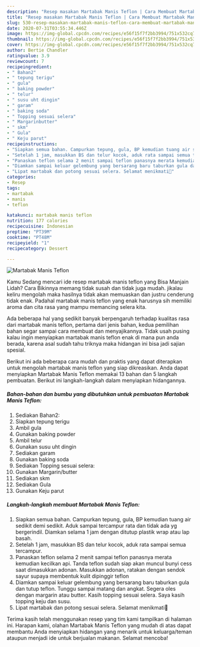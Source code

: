 ```yaml
---
description: "Resep masakan Martabak Manis Teflon | Cara Membuat Martabak Manis Teflon Yang Mudah Dan Praktis"
title: "Resep masakan Martabak Manis Teflon | Cara Membuat Martabak Manis Teflon Yang Mudah Dan Praktis"
slug: 530-resep-masakan-martabak-manis-teflon-cara-membuat-martabak-manis-teflon-yang-mudah-dan-praktis
date: 2020-07-31T03:55:34.446Z
image: https://img-global.cpcdn.com/recipes/e56f15f7f2bb3994/751x532cq70/martabak-manis-teflon-foto-resep-utama.jpg
thumbnail: https://img-global.cpcdn.com/recipes/e56f15f7f2bb3994/751x532cq70/martabak-manis-teflon-foto-resep-utama.jpg
cover: https://img-global.cpcdn.com/recipes/e56f15f7f2bb3994/751x532cq70/martabak-manis-teflon-foto-resep-utama.jpg
author: Bertie Chandler
ratingvalue: 3.9
reviewcount: 7
recipeingredient:
- " Bahan2"
- " tepung terigu"
- " gula"
- " baking powder"
- " telur"
- " susu uht dingin"
- " garam"
- " baking soda"
- " Topping sesuai selera"
- " Margarinbutter"
- " skm"
- " Gula"
- " Keju parut"
recipeinstructions:
- "Siapkan semua bahan. Campurkan tepung, gula, BP kemudian tuang air sedikit demi sedikit. Aduk sampai tercampur rata dan tidak ada yg bergerindil. Diamkan selama 1 jam dengan ditutup plastik wrap atau lap basah."
- "Setelah 1 jam, masukkan BS dan telur kocok, aduk rata sampai semua tercampur."
- "Panaskan teflon selama 2 menit sampai teflon panasnya merata kemudian kecilkan api. Tanda teflon sudah siap akan muncul bunyi cess saat dimasukkan adonan. Masukkan adonan, ratakan dengan sendok sayur supaya membentuk kulit dipinggir teflon"
- "Diamkan sampai keluar gelembung yang bersarang baru taburkan gula dan tutup teflon. Tunggu sampai matang dan angkat. Segera oles dengan margarin atau butter. Kasih topping sesuai selera. Saya kasih topping keju dan susu."
- "Lipat martabak dan potong sesuai selera. Selamat menikmati🤤"
categories:
- Resep
tags:
- martabak
- manis
- teflon

katakunci: martabak manis teflon 
nutrition: 177 calories
recipecuisine: Indonesian
preptime: "PT39M"
cooktime: "PT48M"
recipeyield: "1"
recipecategory: Dessert

---
```



![Martabak Manis Teflon](https://img-global.cpcdn.com/recipes/e56f15f7f2bb3994/751x532cq70/martabak-manis-teflon-foto-resep-utama.jpg)

Kamu Sedang mencari ide resep martabak manis teflon yang Bisa Manjain Lidah? Cara Bikinnya memang tidak susah dan tidak juga mudah. jikalau keliru mengolah maka hasilnya tidak akan memuaskan dan justru cenderung tidak enak. Padahal martabak manis teflon yang enak harusnya sih memiliki aroma dan cita rasa yang mampu memancing selera kita.



Ada beberapa hal yang sedikit banyak berpengaruh terhadap kualitas rasa dari martabak manis teflon, pertama dari jenis bahan, kedua pemilihan bahan segar sampai cara membuat dan menyajikannya. Tidak usah pusing kalau ingin menyiapkan martabak manis teflon enak di mana pun anda berada, karena asal sudah tahu triknya maka hidangan ini bisa jadi sajian spesial.


Berikut ini ada beberapa cara mudah dan praktis yang dapat diterapkan untuk mengolah martabak manis teflon yang siap dikreasikan. Anda dapat menyiapkan Martabak Manis Teflon memakai 13 bahan dan 5 langkah pembuatan. Berikut ini langkah-langkah dalam menyiapkan hidangannya.

<!--inarticleads1-->

##### Bahan-bahan dan bumbu yang dibutuhkan untuk pembuatan Martabak Manis Teflon:

1. Sediakan  Bahan2:
1. Siapkan  tepung terigu
1. Ambil  gula
1. Gunakan  baking powder
1. Ambil  telur
1. Gunakan  susu uht dingin
1. Sediakan  garam
1. Gunakan  baking soda
1. Sediakan  Topping sesuai selera:
1. Gunakan  Margarin/butter
1. Sediakan  skm
1. Sediakan  Gula
1. Gunakan  Keju parut




<!--inarticleads2-->

##### Langkah-langkah membuat Martabak Manis Teflon:

1. Siapkan semua bahan. Campurkan tepung, gula, BP kemudian tuang air sedikit demi sedikit. Aduk sampai tercampur rata dan tidak ada yg bergerindil. Diamkan selama 1 jam dengan ditutup plastik wrap atau lap basah.
1. Setelah 1 jam, masukkan BS dan telur kocok, aduk rata sampai semua tercampur.
1. Panaskan teflon selama 2 menit sampai teflon panasnya merata kemudian kecilkan api. Tanda teflon sudah siap akan muncul bunyi cess saat dimasukkan adonan. Masukkan adonan, ratakan dengan sendok sayur supaya membentuk kulit dipinggir teflon
1. Diamkan sampai keluar gelembung yang bersarang baru taburkan gula dan tutup teflon. Tunggu sampai matang dan angkat. Segera oles dengan margarin atau butter. Kasih topping sesuai selera. Saya kasih topping keju dan susu.
1. Lipat martabak dan potong sesuai selera. Selamat menikmati🤤




Terima kasih telah menggunakan resep yang tim kami tampilkan di halaman ini. Harapan kami, olahan Martabak Manis Teflon yang mudah di atas dapat membantu Anda menyiapkan hidangan yang menarik untuk keluarga/teman ataupun menjadi ide untuk berjualan makanan. Selamat mencoba!
